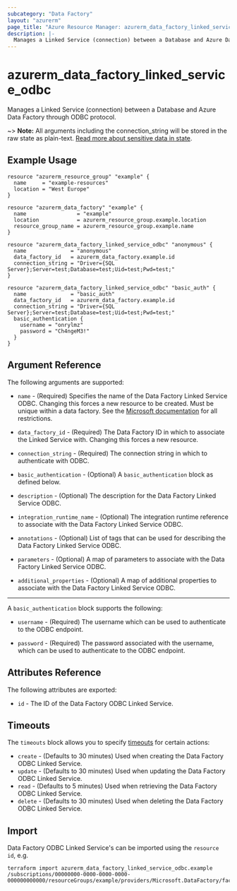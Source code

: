 ```yaml
---
subcategory: "Data Factory"
layout: "azurerm"
page_title: "Azure Resource Manager: azurerm_data_factory_linked_service_odbc"
description: |-
  Manages a Linked Service (connection) between a Database and Azure Data Factory through ODBC protocol.
---
```


# azurerm_data_factory_linked_service_odbc

Manages a Linked Service (connection) between a Database and Azure Data Factory through ODBC protocol.

~> **Note:** All arguments including the connection_string will be stored in the raw state as plain-text. [Read more about sensitive data in state](/docs/state/sensitive-data.html).

## Example Usage

```hcl
resource "azurerm_resource_group" "example" {
  name     = "example-resources"
  location = "West Europe"
}

resource "azurerm_data_factory" "example" {
  name                = "example"
  location            = azurerm_resource_group.example.location
  resource_group_name = azurerm_resource_group.example.name
}

resource "azurerm_data_factory_linked_service_odbc" "anonymous" {
  name              = "anonymous"
  data_factory_id   = azurerm_data_factory.example.id
  connection_string = "Driver={SQL Server};Server=test;Database=test;Uid=test;Pwd=test;"
}

resource "azurerm_data_factory_linked_service_odbc" "basic_auth" {
  name              = "basic_auth"
  data_factory_id   = azurerm_data_factory.example.id
  connection_string = "Driver={SQL Server};Server=test;Database=test;Uid=test;Pwd=test;"
  basic_authentication {
    username = "onrylmz"
    password = "Ch4ngeM3!"
  }
}
```

## Argument Reference

The following arguments are supported:

* `name` - (Required) Specifies the name of the Data Factory Linked Service ODBC. Changing this forces a new resource to be created. Must be unique within a data factory. See the [Microsoft documentation](https://docs.microsoft.com/azure/data-factory/naming-rules) for all restrictions.

* `data_factory_id` - (Required) The Data Factory ID in which to associate the Linked Service with. Changing this forces a new resource.

* `connection_string` - (Required) The connection string in which to authenticate with ODBC.

* `basic_authentication` - (Optional) A `basic_authentication` block as defined below.

* `description` - (Optional) The description for the Data Factory Linked Service ODBC.

* `integration_runtime_name` - (Optional) The integration runtime reference to associate with the Data Factory Linked Service ODBC.

* `annotations` - (Optional) List of tags that can be used for describing the Data Factory Linked Service ODBC.

* `parameters` - (Optional) A map of parameters to associate with the Data Factory Linked Service ODBC.

* `additional_properties` - (Optional) A map of additional properties to associate with the Data Factory Linked Service ODBC.

---

A `basic_authentication` block supports the following:

* `username` - (Required) The username which can be used to authenticate to the ODBC endpoint.

* `password` - (Required) The password associated with the username, which can be used to authenticate to the ODBC endpoint.

## Attributes Reference

The following attributes are exported:

* `id` - The ID of the Data Factory ODBC Linked Service.

## Timeouts

The `timeouts` block allows you to specify [timeouts](https://www.terraform.io/language/resources/syntax#operation-timeouts) for certain actions:

* `create` - (Defaults to 30 minutes) Used when creating the Data Factory ODBC Linked Service.
* `update` - (Defaults to 30 minutes) Used when updating the Data Factory ODBC Linked Service.
* `read` - (Defaults to 5 minutes) Used when retrieving the Data Factory ODBC Linked Service.
* `delete` - (Defaults to 30 minutes) Used when deleting the Data Factory ODBC Linked Service.

## Import

Data Factory ODBC Linked Service's can be imported using the `resource id`, e.g.

```shell
terraform import azurerm_data_factory_linked_service_odbc.example /subscriptions/00000000-0000-0000-0000-000000000000/resourceGroups/example/providers/Microsoft.DataFactory/factories/example/linkedservices/example
```
